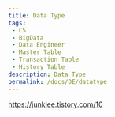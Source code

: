 ```yaml
---
title: Data Type
tags: 
 - CS
 - BigData
 - Data Engineer
 - Master Table
 - Transaction Table
 - History Table
description: Data Type
permalink: /docs/DE/datatype
---
```


https://junklee.tistory.com/10